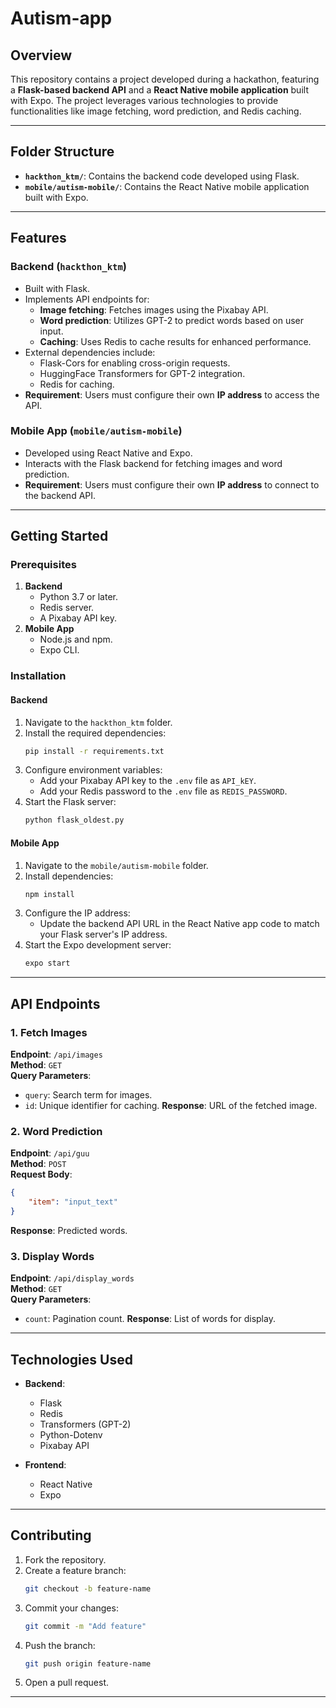 
# Autism-app

## Overview
This repository contains a project developed during a hackathon, featuring a **Flask-based backend API** and a **React Native mobile application** built with Expo. The project leverages various technologies to provide functionalities like image fetching, word prediction, and Redis caching.

---

## Folder Structure
- **`hackthon_ktm/`**: Contains the backend code developed using Flask.
- **`mobile/autism-mobile/`**: Contains the React Native mobile application built with Expo.

---

## Features

### Backend (`hackthon_ktm`)
- Built with Flask.
- Implements API endpoints for:
  - **Image fetching**: Fetches images using the Pixabay API.
  - **Word prediction**: Utilizes GPT-2 to predict words based on user input.
  - **Caching**: Uses Redis to cache results for enhanced performance.
- External dependencies include:
  - Flask-Cors for enabling cross-origin requests.
  - HuggingFace Transformers for GPT-2 integration.
  - Redis for caching.
- **Requirement**: Users must configure their own **IP address** to access the API.

### Mobile App (`mobile/autism-mobile`)
- Developed using React Native and Expo.
- Interacts with the Flask backend for fetching images and word prediction.
- **Requirement**: Users must configure their own **IP address** to connect to the backend API.

---

## Getting Started

### Prerequisites
1. **Backend**
   - Python 3.7 or later.
   - Redis server.
   - A Pixabay API key.
2. **Mobile App**
   - Node.js and npm.
   - Expo CLI.

### Installation

#### Backend
1. Navigate to the `hackthon_ktm` folder.
2. Install the required dependencies:
   ```bash
   pip install -r requirements.txt
   ```
3. Configure environment variables:
   - Add your Pixabay API key to the `.env` file as `API_kEY`.
   - Add your Redis password to the `.env` file as `REDIS_PASSWORD`.
4. Start the Flask server:
   ```bash
   python flask_oldest.py
   ```

#### Mobile App
1. Navigate to the `mobile/autism-mobile` folder.
2. Install dependencies:
   ```bash
   npm install
   ```
3. Configure the IP address:
   - Update the backend API URL in the React Native app code to match your Flask server's IP address.
4. Start the Expo development server:
   ```bash
   expo start
   ```

---

## API Endpoints

### 1. **Fetch Images**
   **Endpoint**: `/api/images`  
   **Method**: `GET`  
   **Query Parameters**:
   - `query`: Search term for images.
   - `id`: Unique identifier for caching.
   **Response**: URL of the fetched image.

### 2. **Word Prediction**
   **Endpoint**: `/api/guu`  
   **Method**: `POST`  
   **Request Body**: 
   ```json
   {
       "item": "input_text"
   }
   ```
   **Response**: Predicted words.

### 3. **Display Words**
   **Endpoint**: `/api/display_words`  
   **Method**: `GET`  
   **Query Parameters**:
   - `count`: Pagination count.
   **Response**: List of words for display.

---

## Technologies Used

- **Backend**:
  - Flask
  - Redis
  - Transformers (GPT-2)
  - Python-Dotenv
  - Pixabay API

- **Frontend**:
  - React Native
  - Expo

---

## Contributing
1. Fork the repository.
2. Create a feature branch:
   ```bash
   git checkout -b feature-name
   ```
3. Commit your changes:
   ```bash
   git commit -m "Add feature"
   ```
4. Push the branch:
   ```bash
   git push origin feature-name
   ```
5. Open a pull request.

---


